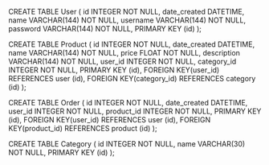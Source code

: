 CREATE TABLE User (
	id INTEGER NOT NULL, 
	date_created DATETIME, 
	name VARCHAR(144) NOT NULL, 
	username VARCHAR(144) NOT NULL, 
	password VARCHAR(144) NOT NULL, 
	PRIMARY KEY (id)
);

CREATE TABLE Product (
	id INTEGER NOT NULL, 
	date_created DATETIME, 
	name VARCHAR(144) NOT NULL, 
	price FLOAT NOT NULL, 
	description VARCHAR(144) NOT NULL, 
	user_id INTEGER NOT NULL, 
	category_id INTEGER NOT NULL, 
	PRIMARY KEY (id), 
	FOREIGN KEY(user_id) REFERENCES user (id), 
	FOREIGN KEY(category_id) REFERENCES category (id)
);

CREATE TABLE Order (
	id INTEGER NOT NULL, 
	date_created DATETIME, 
	user_id INTEGER NOT NULL, 
	product_id INTEGER NOT NULL, 
	PRIMARY KEY (id), 
	FOREIGN KEY(user_id) REFERENCES user (id), 
	FOREIGN KEY(product_id) REFERENCES product (id)
);

CREATE TABLE Category (
	id INTEGER NOT NULL, 
	name VARCHAR(30) NOT NULL, 
	PRIMARY KEY (id)
);
